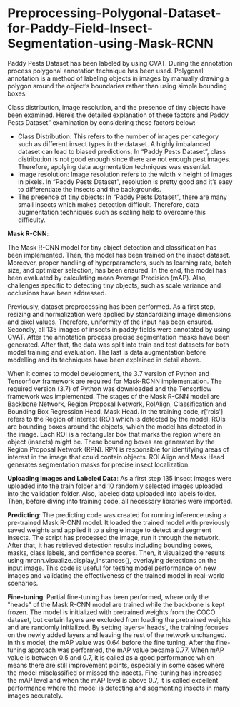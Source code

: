 # Preprocessing-Polygonal-Dataset-for-Paddy-Field-Insect-Segmentation-using-Mask-RCNN

Paddy Pests Dataset has been labeled by using CVAT. During the annotation process polygonal annotation technique has been used. Polygonal annotation is a method of labeling objects in images by manually drawing a polygon around the object’s boundaries rather than using simple bounding boxes.

Class distribution, image resolution, and the presence of tiny objects have been examined. Here’s the detailed explanation of these factors and Paddy Pests Dataset” examination by considering these factors below:
- Class Distribution: This refers to the number of images per category such as different insect types in the dataset. A highly imbalanced dataset can lead to biased predictions. In “Paddy Pests Dataset”, class distribution is not good enough since there are not enough pest images. Therefore, applying data augmentation techniques was essential.
- Image resolution: Image resolution refers to the width × height of images in pixels. In “Paddy Pests Dataset”, resolution is pretty good and it’s easy to differentiate the insects and the backgrounds.
- The presence of tiny objects: In “Paddy Pests Dataset”, there are many small insects which makes detection difficult. Therefore, data augmentation techniques such as scaling help to overcome this difficulty.

**Mask R-CNN**:

The Mask R-CNN model for tiny object detection and classification has been implemented. Then, the model has been trained on the insect dataset. Moreover, proper handling of hyperparameters, such as learning rate, batch size, and optimizer selection, has been ensured. In the end, the model has been evaluated by calculating mean Average Precision (mAP). Also, challenges specific to detecting tiny objects, such as scale variance and occlusions have been addressed.

Previously, dataset preprocessing has been performed. As a first step, resizing and normalization were applied by standardizing image dimensions and pixel values. Therefore, uniformity of the input has been ensured. Secondly, all 135 images of insects in paddy fields were annotated by using CVAT. After the annotation process precise segmentation masks have been generated. After that, the data was split into train and test datasets for both model training and evaluation. The last is data augmentation before modelling and its techniques have been explained in detail above.

When it comes to model development, the 3.7 version of Python and Tensorflow framework are required for Mask-RCNN implementation. The required version (3.7) of Python was downloaded and the Tensorflow framework was implemented.
The stages of the Mask R-CNN model are Backbone Network, Region Proposal Network, RoIAlign, Classification and Bounding Box Regression Head, Mask Head. In the training code, r['rois'] refers to the Region of Interest (ROI) which is detected by the model. ROIs are bounding boxes around the objects, which the model has detected in the image. Each ROI is a rectangular box that marks the region where an object (insects) might be. These bounding boxes are generated by the Region Proposal Network (RPN). RPN is responsible for identifying areas of interest in the image that could contain objects. ROI Align and Mask Head generates segmentation masks for precise insect localization.

**Uploading Images and Labeled Data**:
As a first step 135 insect images were uploaded into the train folder and 10 randomly selected images uploaded into the validation folder. Also, labeled data uploaded into labels folder. Then, before diving into training code, all necessary libraries were imported.

**Predicting**:
The predicting code was created for running inference using a pre-trained Mask R-CNN model. It loaded the trained model with previously saved weights and applied it to a single image to detect and segment insects. The script has processed the image, run it through the network. After that, it has retrieved detection results including bounding boxes, masks, class labels, and confidence scores. Then, it visualized the results using mrcnn.visualize.display_instances(), overlaying detections on the input image. This code is useful for testing model performance on new images and validating the effectiveness of the trained model in real-world scenarios.

**Fine-tuning**:
Partial fine-tuning has been performed, where only the "heads" of the Mask R-CNN model are trained while the backbone is kept frozen.
The model is initialized with pretrained weights from the COCO dataset, but certain layers are excluded from loading the pretrained weights and are randomly initialized. By setting layers='heads', the training focuses on the newly added layers and leaving the rest of the network unchanged.
In this model, the mAP value was 0.64 before the fine tuning. After the fine-tuning approach was performed, the mAP value became 0.77. When mAP value is between 0.5 and 0.7, it is called as a good performance which means there are still improvement points, especially in some cases where the model misclassified or missed the insects. Fine-tuning has increased the mAP level and when the mAP level is above 0.7, it is called excellent performance where the model is detecting and segmenting insects in many images accurately.
